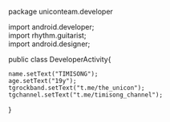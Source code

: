 package uniconteam.developer

import android.developer;               
import rhythm.guitarist;                
import android.designer;

public class DeveloperActivity{           
   
    name.setText("TIMISONG");
    age.setText("19y");                 
    tgrockband.setText("t.me/the_unicon");
    tgchannel.setText("t.me/timisong_channel");     
}
    
